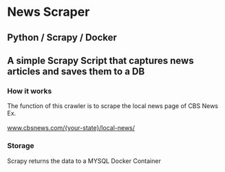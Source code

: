 # News Scraper
## Python / Scrapy / Docker

## A simple Scrapy Script that captures news articles and saves them to a DB
### How it works





The function of this crawler is to scrape the local news page of CBS News Ex. 
<br> <br>
www.cbsnews.com/{your-state}/local-news/

### Storage

Scrapy returns the data to a MYSQL Docker Container 


